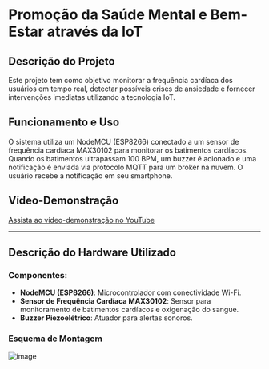 # Promoção da Saúde Mental e Bem-Estar através da IoT

## Descrição do Projeto

Este projeto tem como objetivo monitorar a frequência cardíaca dos usuários em tempo real, detectar possíveis crises de ansiedade e fornecer intervenções imediatas utilizando a tecnologia IoT.

## Funcionamento e Uso

O sistema utiliza um NodeMCU (ESP8266) conectado a um sensor de frequência cardíaca MAX30102 para monitorar os batimentos cardíacos. Quando os batimentos ultrapassam 100 BPM, um buzzer é acionado e uma notificação é enviada via protocolo MQTT para um broker na nuvem. O usuário recebe a notificação em seu smartphone.

## Vídeo-Demonstração

[Assista ao vídeo-demonstração no YouTube](link_do_video)

---

## Descrição do Hardware Utilizado

### Componentes:

- **NodeMCU (ESP8266)**: Microcontrolador com conectividade Wi-Fi.
- **Sensor de Frequência Cardíaca MAX30102**: Sensor para monitoramento de batimentos cardíacos e oxigenação do sangue.
- **Buzzer Piezoelétrico**: Atuador para alertas sonoros.

### Esquema de Montagem

![image](https://github.com/Matheuschiqueto/iot/assets/125330571/fa8c92fc-ead2-46e2-91a5-e0f7ef0c4a82)



